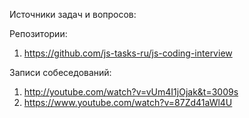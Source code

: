 Источники задач и вопросов:

Репозитории:

1. https://github.com/js-tasks-ru/js-coding-interview

Записи собеседований:

1. http://youtube.com/watch?v=vUm4I1jOjak&t=3009s
2. https://www.youtube.com/watch?v=87Zd41aWl4U
